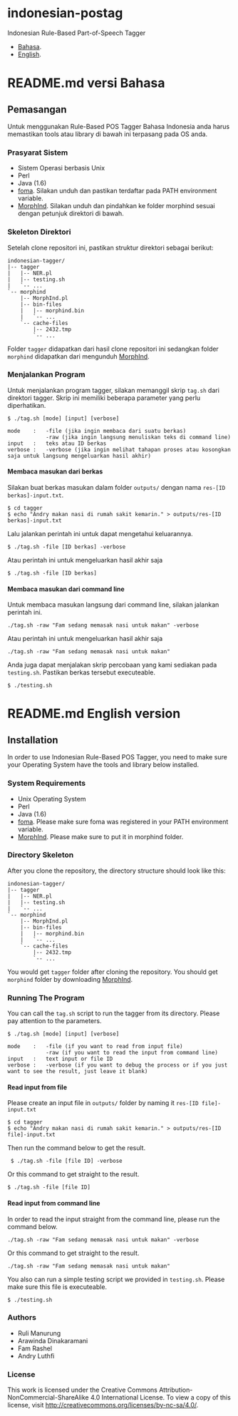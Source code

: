 indonesian-postag
=================

Indonesian Rule-Based Part-of-Speech Tagger
* [Bahasa](#readmemd-versi-bahasa).
* [English](#readmemd-english-version).

# README.md versi Bahasa
## Pemasangan

Untuk menggunakan Rule-Based POS Tagger Bahasa Indonesia anda harus memastikan tools atau library di bawah ini terpasang pada OS anda. 


### Prasyarat Sistem
* Sistem Operasi berbasis Unix
* Perl
* Java (1.6)
* [foma](https://code.google.com/p/foma/). Silakan unduh dan pastikan terdaftar pada PATH environment variable.
* [MorphInd](http://septinalarasati.com/work/morphind/). Silakan unduh dan pindahkan ke folder morphind sesuai dengan petunjuk direktori di bawah.

### Skeleton Direktori
Setelah clone repositori ini, pastikan struktur direktori sebagai berikut:

    indonesian-tagger/
    |-- tagger 
    |   |-- NER.pl
    |   |-- testing.sh
    |   `-- ...
    `-- morphind
        |-- MorphInd.pl
        |-- bin-files
        |   |-- morphind.bin
        |   `-- ...
        `-- cache-files
            |-- 2432.tmp
            `-- ...

Folder `tagger` didapatkan dari hasil clone repositori ini sedangkan folder `morphind` didapatkan dari mengunduh [MorphInd](http://septinalarasati.com/work/morphind/).

### Menjalankan Program
Untuk menjalankan program tagger, silakan memanggil skrip `tag.sh` dari direktori tagger. Skrip ini memiliki beberapa parameter yang perlu diperhatikan.
	
	$ ./tag.sh [mode] [input] [verbose]

	mode	:	-file (jika ingin membaca dari suatu berkas)
				-raw (jika ingin langsung menuliskan teks di command line)
	input	:	teks atau ID berkas
	verbose	:	-verbose (jika ingin melihat tahapan proses atau kosongkan saja untuk langsung mengeluarkan hasil akhir)

#### Membaca masukan dari berkas
Silakan buat berkas masukan dalam folder `outputs/` dengan nama `res-[ID berkas]-input.txt`.

    $ cd tagger
    $ echo "Andry makan nasi di rumah sakit kemarin." > outputs/res-[ID berkas]-input.txt

Lalu jalankan perintah ini untuk dapat mengetahui keluarannya.

    $ ./tag.sh -file [ID berkas] -verbose

Atau perintah ini untuk mengeluarkan hasil akhir saja

	$ ./tag.sh -file [ID berkas]

#### Membaca masukan dari command line
Untuk membaca masukan langsung dari command line, silakan jalankan perintah ini.

	./tag.sh -raw "Fam sedang memasak nasi untuk makan" -verbose

Atau perintah ini untuk mengeluarkan hasil akhir saja

	./tag.sh -raw "Fam sedang memasak nasi untuk makan"

Anda juga dapat menjalakan skrip percobaan yang kami sediakan pada `testing.sh`. Pastikan berkas tersebut executeable.

    $ ./testing.sh


# README.md English version
## Installation

In order to use Indonesian Rule-Based POS Tagger, you need to make sure your Operating System have the tools and library below installed. 


### System Requirements
* Unix Operating System
* Perl 
* Java (1.6)
* [foma](https://code.google.com/p/foma/). Please make sure foma was registered in your PATH environment variable.
* [MorphInd](http://septinalarasati.com/work/morphind/). Please make sure to put it in morphind folder.

### Directory Skeleton
After you clone the repository, the directory structure should look like this:

    indonesian-tagger/
    |-- tagger 
    |   |-- NER.pl
    |   |-- testing.sh
    |   `-- ...
    `-- morphind
        |-- MorphInd.pl
        |-- bin-files
        |   |-- morphind.bin
        |   `-- ...
        `-- cache-files
            |-- 2432.tmp
            `-- ...

You would get `tagger` folder after cloning the repository. 
You should get `morphind` folder by downloading [MorphInd](http://septinalarasati.com/work/morphind/).

### Running The Program
You can call the `tag.sh` script to run the tagger from its directory. Please pay attention to the parameters.

	$ ./tag.sh [mode] [input] [verbose]

	mode	:	-file (if you want to read from input file)
				-raw (if you want to read the input from command line)
	input	:	text input or file ID
	verbose	:	-verbose (if you want to debug the process or if you just want to see the result, just leave it blank)

#### Read input from file
Please create an input file in `outputs/` folder by naming it `res-[ID file]-input.txt`

    $ cd tagger
    $ echo "Andry makan nasi di rumah sakit kemarin." > outputs/res-[ID file]-input.txt

Then run the command below to get the result.

     $ ./tag.sh -file [file ID] -verbose

Or this command to get straight to the result.

	$ ./tag.sh -file [file ID]

#### Read input from command line
In order to read the input straight from the command line, please run the command below.

	./tag.sh -raw "Fam sedang memasak nasi untuk makan" -verbose

Or this command to get straight to the result.

	./tag.sh -raw "Fam sedang memasak nasi untuk makan"

You also can run a simple testing script we provided in `testing.sh`. Please make sure this file is executeable.

    $ ./testing.sh


### Authors
- Ruli Manurung
- Arawinda Dinakaramani
- Fam Rashel
- Andry Luthfi 

### License
This work is licensed under the Creative Commons Attribution-NonCommercial-ShareAlike 4.0 International License. To view a copy of this license, visit http://creativecommons.org/licenses/by-nc-sa/4.0/.


